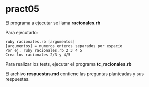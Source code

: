 pract05
=======
El programa a ejecutar se llama **racionales.rb**

Para ejecutarlo:
```
ruby racionales.rb [argumentos]
[argumentos] = numeros enteros separados por espacio
Por ej. ruby racionales.rb 2 3 4 5
Crea los racionales 2/3 y 4/5
```

Para realizar los tests, ejecutar el programa **tc_racionales.rb**

El archivo **respuestas.md** contiene las preguntas planteadas y sus respuestas.
